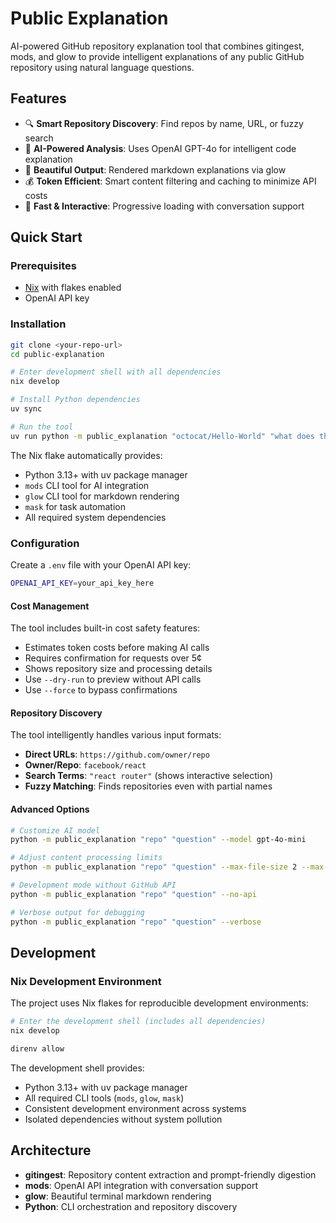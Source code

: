 # Public Explanation

AI-powered GitHub repository explanation tool that combines gitingest, mods, and glow to provide intelligent explanations of any public GitHub repository using natural language questions.

## Features

- 🔍 **Smart Repository Discovery**: Find repos by name, URL, or fuzzy search
- 🧠 **AI-Powered Analysis**: Uses OpenAI GPT-4o for intelligent code explanation
- 📝 **Beautiful Output**: Rendered markdown explanations via glow
- 💰 **Token Efficient**: Smart content filtering and caching to minimize API costs
- 🚀 **Fast & Interactive**: Progressive loading with conversation support

## Quick Start

### Prerequisites

- [Nix](https://nixos.org/download.html) with flakes enabled
- OpenAI API key

### Installation

```bash
git clone <your-repo-url>
cd public-explanation

# Enter development shell with all dependencies
nix develop

# Install Python dependencies
uv sync

# Run the tool
uv run python -m public_explanation "octocat/Hello-World" "what does this repository do?"
```

The Nix flake automatically provides:
- Python 3.13+ with uv package manager
- `mods` CLI tool for AI integration
- `glow` CLI tool for markdown rendering
- `mask` for task automation
- All required system dependencies

### Configuration

Create a `.env` file with your OpenAI API key:
```bash
OPENAI_API_KEY=your_api_key_here
```

#### Cost Management

The tool includes built-in cost safety features:
- Estimates token costs before making AI calls
- Requires confirmation for requests over 5¢
- Shows repository size and processing details
- Use `--dry-run` to preview without API calls
- Use `--force` to bypass confirmations

#### Repository Discovery

The tool intelligently handles various input formats:
- **Direct URLs**: `https://github.com/owner/repo`
- **Owner/Repo**: `facebook/react`
- **Search Terms**: `"react router"` (shows interactive selection)
- **Fuzzy Matching**: Finds repositories even with partial names

#### Advanced Options

```bash
# Customize AI model
python -m public_explanation "repo" "question" --model gpt-4o-mini

# Adjust content processing limits
python -m public_explanation "repo" "question" --max-file-size 2 --max-total-size 100

# Development mode without GitHub API
python -m public_explanation "repo" "question" --no-api

# Verbose output for debugging
python -m public_explanation "repo" "question" --verbose
```

## Development

### Nix Development Environment

The project uses Nix flakes for reproducible development environments:

```bash
# Enter the development shell (includes all dependencies)
nix develop

direnv allow
```

The development shell provides:
- Python 3.13+ with uv package manager
- All required CLI tools (`mods`, `glow`, `mask`)
- Consistent development environment across systems
- Isolated dependencies without system pollution

## Architecture

- **gitingest**: Repository content extraction and prompt-friendly digestion
- **mods**: OpenAI API integration with conversation support
- **glow**: Beautiful terminal markdown rendering  
- **Python**: CLI orchestration and repository discovery
